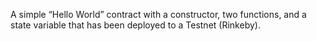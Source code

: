 A simple “Hello World” contract with a constructor, two functions, and a state variable that has been deployed to a Testnet (Rinkeby).
